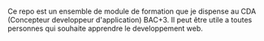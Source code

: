 # 
Ce repo est un ensemble de module de formation que je dispense au CDA (Concepteur developpeur d'application) BAC+3.
Il peut être utile a toutes personnes qui souhaite apprendre le developpement web.
